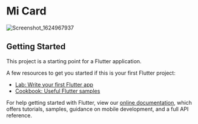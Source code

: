 # Mi Card
![Screenshot_1624967937](https://user-images.githubusercontent.com/76204009/123793582-8b8aac00-d8ea-11eb-82a3-3f76a5b5f594.png)



## Getting Started

This project is a starting point for a Flutter application.

A few resources to get you started if this is your first Flutter project:

- [Lab: Write your first Flutter app](https://flutter.dev/docs/get-started/codelab)
- [Cookbook: Useful Flutter samples](https://flutter.dev/docs/cookbook)

For help getting started with Flutter, view our
[online documentation](https://flutter.dev/docs), which offers tutorials,
samples, guidance on mobile development, and a full API reference.

